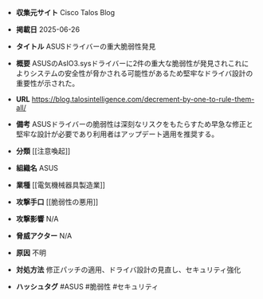 - **収集元サイト**
Cisco Talos Blog

- **掲載日**
2025-06-26

- **タイトル**
ASUSドライバーの重大脆弱性発見

- **概要**
ASUSのAsIO3.sysドライバーに2件の重大な脆弱性が発見されこれによりシステムの安全性が脅かされる可能性があるため堅牢なドライバ設計の重要性が示された。

- **URL**
https://blog.talosintelligence.com/decrement-by-one-to-rule-them-all/

- **備考**
ASUSドライバーの脆弱性は深刻なリスクをもたらすため早急な修正と堅牢な設計が必要であり利用者はアップデート適用を推奨する。

- **分類**
[[注意喚起]]

- **組織名**
ASUS

- **業種**
[[電気機械器具製造業]]

- **攻撃手口**
[[脆弱性の悪用]]

- **攻撃影響**
N/A

- **脅威アクター**
N/A

- **原因**
不明

- **対処方法**
修正パッチの適用、ドライバ設計の見直し、セキュリティ強化

- **ハッシュタグ**
#ASUS #脆弱性 #セキュリティ
